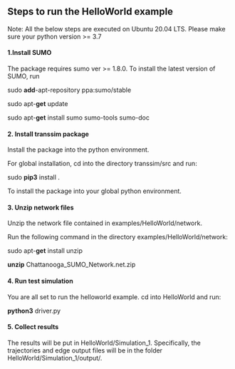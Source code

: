 ## Steps to run the HelloWorld example

Note: All the below steps are executed on Ubuntu 20.04 LTS. Please make sure your python version >= 3.7

#### 1.Install SUMO

The package requires sumo ver >= 1.8.0. To install the latest version of SUMO, run

sudo **add**-apt-repository ppa:sumo/stable

sudo apt-**get** update

sudo apt-**get** install sumo sumo-tools sumo-doc

#### 2. Install transsim package

Install the package into the python environment.

For global installation, cd into the directory transsim/src and run:

sudo **pip3** install .

To install the package into your global python environment. 

#### 3. Unzip network files

Unzip the network file contained in examples/HelloWorld/network.

Run the following command in the directory examples/HelloWorld/network:

sudo apt-**get** install unzip

**unzip** Chattanooga_SUMO_Network.net.zip

#### 4. Run test simulation

You are all set to run the helloworld example. cd into HelloWorld and run:

**python3** driver.py

#### 5. Collect results

The results will be put in HelloWorld/Simulation_1. Specifically, the trajectories and edge output files will be in the folder HelloWorld/Simulation_1/output/.







